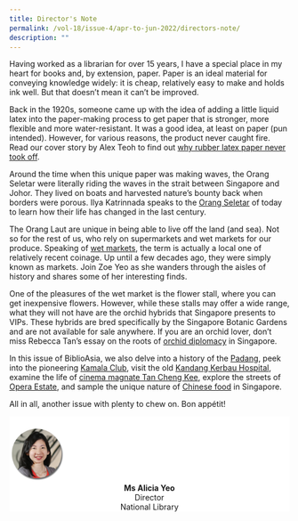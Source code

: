```yaml
---
title: Director's Note
permalink: /vol-18/issue-4/apr-to-jun-2022/directors-note/
description: ""
---
```


Having worked as a librarian for over 15 years, I have a special place in my heart for books
and, by extension, paper. Paper is an ideal material for conveying knowledge widely: it is
cheap, relatively easy to make and holds ink well. But that doesn’t mean it can’t be improved.

Back in the 1920s, someone came up with the idea of adding a little liquid latex into the
paper-making process to get paper that is stronger, more flexible and more water-resistant.
It was a good idea, at least on paper (pun intended). However, for various reasons, the
product never caught fire. Read our cover story by Alex Teoh to find out [why rubber latex
paper never took off](/vol-18/issue-1/apr-to-jun-2022/rubber-latex-paper).

Around the time when this unique paper was making waves, the Orang Seletar were
literally riding the waves in the strait between Singapore and Johor. They lived on boats
and harvested nature’s bounty back when borders were porous. Ilya Katrinnada speaks to
the [Orang Seletar](/vol-18/issue-1/apr-to-jun-2022/orang-seletar-changing-tides) of today to learn how their life has changed in the last century.

The Orang Laut are unique in being able to live off the land (and sea). Not so for the
rest of us, who rely on supermarkets and wet markets for our produce. Speaking of [wet
markets](/vol-18/issue-1/apr-to-jun-2022/singapore-changing-wet-markets), the term is actually a local one of relatively recent coinage. Up until a few decades
ago, they were simply known as markets. Join Zoe Yeo as she wanders through the aisles
of history and shares some of her interesting finds.

One of the pleasures of the wet market is the flower stall, where you can get inexpensive
flowers. However, while these stalls may offer a wide range, what they will not have
are the orchid hybrids that Singapore presents to VIPs. These hybrids are bred specifically
by the Singapore Botanic Gardens and are not available for sale anywhere. If you are an
orchid lover, don’t miss Rebecca Tan’s essay on the roots of [orchid diplomacy](/vol-18/issue-1/apr-to-jun-2022/singapore-orchid-diplomacy) in Singapore.

In this issue of BiblioAsia, we also delve into a history of the [Padang](/vol-18/issue-1/apr-to-jun-2022/history-padang), peek into the pioneering [Kamala Club](/vol-18/issue-1/apr-to-jun-2022/kamala-club), visit the old [Kandang Kerbau Hospital](/vol-18/issue-1/apr-to-jun-2022/history-kandang-kerbau-hospital), examine the life of [cinema
magnate Tan Cheng Kee](/vol-18/issue-1/apr-to-jun-2022/cinema-pioneer-tan-cheng-kee), explore the streets of [Opera Estate](/vol-18/issue-1/apr-to-jun-2022/history-opera-estate), and sample the unique nature of [Chinese food](/vol-18/issue-1/apr-to-jun-2022/evolution-chinese-food-singapore) in Singapore.

All in all, another issue with plenty to chew on. Bon appétit!


<div style="background-color: white;">
<br>
<img src="/images/vol-17-issue-3/Director.png" style="width: 100px; height: 100px;" />
<center><b>Ms Alicia Yeo</b><br>Director<br>National Library</center>
</div>